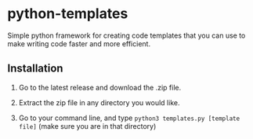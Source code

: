 # python-templates
Simple python framework for creating code templates that you can use to make writing code faster and more efficient.

## Installation

1. Go to the latest release and download the .zip file.

2. Extract the zip file in any directory you would like.

3. Go to your command line, and type ```python3 templates.py [template file]``` (make sure you are in that directory)
